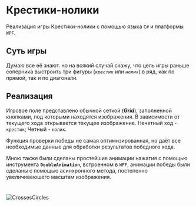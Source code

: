 # Крестики-нолики
Реализация игры Крестики-нолики с помощью языка `C#` и платформы `WPF`.  
##  Суть игры
Думаю все её знают. но на всякий случай скажу, что цель игры раньше соперника выстроить три фигуры (_`крестик`_ или _`нолик`_) в ряд, как по прямой, так и по диагонали.

## Реализация
Игровое поле представлено обычной сеткой (***Grid***), заполненной кнопками, под которыми находятся изображения. В зависимости от текущего хода открывается текущее изображение.
Нечетный ход - `крестик`; Четный - `нолик`.  

Функция проверки победы не самая оптимизированная, но даёт все необходимые данные для обработки результатов победного хода.  

Мною также были сделаны простейшие анимации нажатия с помощью инструмента **`DoubleAnimation`**, встроенном в `WPF`, анимации победы были сделаны с помощью асинхронного метода,
постепенно увеличиваюшего масштам изображения.  
#
![CrossesCircles](https://user-images.githubusercontent.com/91720469/186510753-a4a119d2-c2de-43bb-ab1d-25a6f17b8239.gif)
